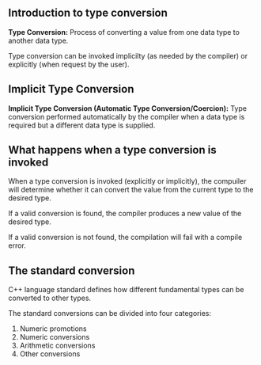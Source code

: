 ## Introduction to type conversion
**Type Conversion:** Process of converting a value from one data type to another data type.

Type conversion can be invoked implicilty (as needed by the compiler) or explicitly (when request by the user).

## Implicit Type Conversion
**Implicit Type Conversion (Automatic Type Conversion/Coercion):** Type conversion performed automatically by the compiler when a data type is required but a different data type is supplied. 

## What happens when a type conversion is invoked
When a type conversion is invoked (explicitly or implicitly), the compuiler will determine whether it can convert the value from the current type to the desired type. 

If a valid conversion is found, the compiler produces a new value of the desired type. 

If a valid conversion is not found, the compilation will fail with a compile error. 

## The standard conversion
C++ language standard defines how different fundamental types can be converted to other types. 

The standard conversions can be divided into four categories:
1. Numeric promotions
2. Numeric conversions
3. Arithmetic conversions
4. Other conversions


